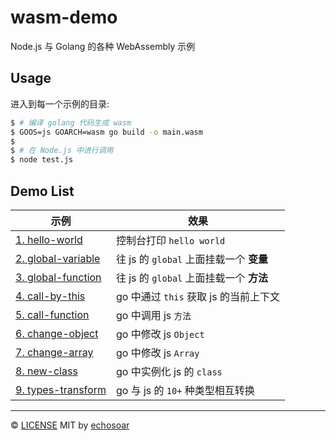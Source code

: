 # wasm-demo
Node.js 与 Golang 的各种 WebAssembly 示例

## Usage

进入到每一个示例的目录:

```bash
$ # 编译 golang 代码生成 wasm
$ GOOS=js GOARCH=wasm go build -o main.wasm
$
$ # 在 Node.js 中进行调用
$ node test.js
```

## Demo List
| 示例 | 效果 |
|---|---|
| [1. hello-world](./hello-world) | 控制台打印 `hello world` |
| [2. global-variable](./global-variable) | 往 js 的 `global` 上面挂载一个 **变量** |
| [3. global-function](./global-function) | 往 js 的 `global` 上面挂载一个 **方法** |
| [4. call-by-this](./call-by-this) | go 中通过 `this` 获取 js 的当前上下文 |
| [5. call-function](./call-function) | go 中调用 js `方法` |
| [6. change-object](./change-object) | go 中修改 js `Object` |
| [7. change-array](./change-array) | go 中修改 js `Array` |
| [8. new-class](./new-class) | go 中实例化 js 的 `class` |
| [9. types-transform](./types-transform) | go 与 js 的 `10+` 种类型相互转换 |

---

©  [LICENSE](./LICENSE) MIT by [echosoar](https://github.com/echosoar)